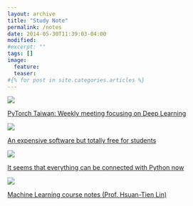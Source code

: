```yaml
---
layout: archive
title: "Study Note"
permalink: /notes
date: 2014-05-30T11:39:03-04:00
modified:
#excerpt: ""
tags: []
image:
  feature:
  teaser:
#{% for post in site.categories.articles %}
---
```


<div class="tiles">

<div class="tile">
  <a href="{{ site.url }}/notes/PyTorchTaiwan">
    <img src="{{ site.url }}/images/pytorch.jpg">
    <p class="post-excerpt">PyTorch Taiwan: Weekly meeting focusing on Deep Learning</p>
  </a>
</div><!-- /.tile -->

<div class="tile">
  <a href="{{ site.url }}/notes/MATLAB">
    <img src="{{ site.url }}/images/MATLAB.jpg">
    <p class="post-excerpt">An expensive software but totally free for students</p>
  </a>
</div><!-- /.tile -->

<div class="tile">
  <a href="{{ site.url }}/notes/Python">
    <img src="{{ site.url }}/images/Python.jpg">
    <p class="post-excerpt">It seems that everything can be connected with Python now</p>
  </a>
</div><!-- /.tile -->

<div class="tile">
  <a href="{{ site.url }}/notes/ML">
    <img src="{{ site.url }}/images/ML.jpg">
    <p class="post-excerpt">Machine Learning course notes (Prof. Hsuan-Tien Lin)</p>
  </a>
</div><!-- /.tile -->
</div><!-- /.tiles -->
